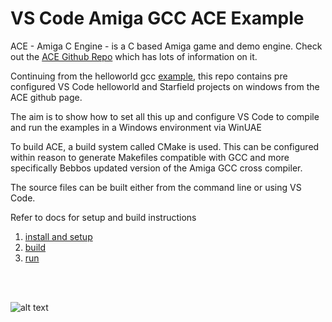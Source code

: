 VS Code Amiga GCC ACE Example
===

ACE - Amiga C Engine - is a C based Amiga game and demo engine. Check out the [ACE Github Repo](https://github.com/AmigaPorts/ACE/tree/main) which has lots of information on it.

Continuing from the helloworld gcc [example](https://github.com/0wen101/vscode-amiga-gcc-example-prb28), this repo contains pre configured VS Code helloworld and Starfield projects on windows from the ACE github page.

The aim is to show how to set all this up and configure VS Code to compile and run the examples in a Windows environment via WinUAE

To build ACE, a build system called CMake is used. This can be configured within reason to generate  Makefiles compatible with GCC and more specifically Bebbos updated version of the Amiga GCC cross compiler.

The source files can be built either from the command line or using VS Code.

Refer to docs for setup and build instructions 

1. [install and setup](docs/1_install_and_setup.md)<br>
2. [build](docs/2_build.md)<br>
3. [run](docs/3_run.md)<br>
<br>
<br>

![alt text](docs/images/Starfield_001.gif "Starfield")